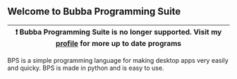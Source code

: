 ## Welcome to Bubba Programming Suite

| :exclamation:  Bubba Programming Suite is no longer supported. Visit my [profile](https://github.com/Bubbalegoda) for more up to date programs   |
|--------------------------------------------------------------------------------------------------------------------------------------------------|

BPS is a simple programming language for making desktop apps very easily and quicky. BPS is made in python and is easy to use.
